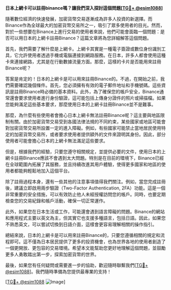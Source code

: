 **日本上網卡可以註冊binance嗎？讓我們深入探討這個問題[[TG💪+ @esim1088](https://t.me/s/esim1088)]**

隨著數位經濟的快速發展，加密貨幣交易逐漸成為許多人投資的新選擇。而Binance作為全球最大的加密貨幣交易所之一，吸引了眾多使用者的目光。然而，對於一些想要在Binance上進行交易的使用者來說，他們可能會面臨一個問題：是否可以用日本的上網卡註冊Binance？這篇文章將為您詳細解答這個問題。

首先，我們需要了解什麼是上網卡。上網卡其實是一種電子簽證或數位身份識別工具，它允許使用者透過手機或電腦連接到網路服務。在日本，許多人都會使用這種卡來連接網路，尤其是在行動數據流量方面。那麼，這樣的卡片是否能用來註冊Binance呢？

答案是肯定的！日本的上網卡是可以用來註冊Binance的。不過，在開始之前，我們需要確認幾個條件。首先，您必須擁有有效的電子郵件地址和手機號碼。這些資訊是註冊Binance時必備的基本資料。此外，為了確保您的帳戶安全，Binance通常還會要求使用者進行身份驗證，這可能包括上傳身分證件的照片或掃描檔。如果您能夠滿足這些基本要求，那麼使用日本的上網卡註冊Binance並不是難事。

那麼，為什麼有些使用者會擔心日本上網卡無法註冊Binance呢？這主要與地區限制有關。由於加密貨幣交易受到各國法律法規的不同約束，某些國家或地區可能會對加密貨幣交易所設置一定的進入障礙。例如，有些國家可能禁止當地居民使用特定的加密貨幣交易所，或者要求使用者提供額外的文件來證明其身份。因此，部分使用者可能會擔心日本的上網卡無法滿足這些要求。

但是，根據我們的經驗，只要您遵守相關規定，並提供必要的文件，使用日本的上網卡註冊Binance應該不會遇到太大問題。特別是在目前的環境下，Binance已經在全球範圍內拓展了其服務，並且持續改進其用戶體驗，使得更多國家和地區的使用者都能夠輕鬆地加入這個平台。

除了註冊過程本身，還有一些其他的注意事項值得我們關注。例如，當您完成註冊後，建議立即啟用兩步驗證（Two-Factor Authentication, 2FA）功能。這是一個非常重要的安全措施，可以有效防止他人未經授權訪問您的帳戶。同時，也要定期檢查您的交易紀錄和帳戶活動，確保一切正常運作。

此外，如果您在日本生活或工作，可能還會遇到語言障礙的問題。Binance的網站和應用程式主要以英文為主，但其實它也支援多種語言，包括日語。因此，如果您不熟悉英文，可以嘗試切換到日語介面，這樣會更容易理解相關的操作指引。

總結來說，日本的上網卡是可以用來註冊Binance的，只要您遵循相關的規定和流程即可。這不僅為日本居民提供了更多的投資機會，也為世界各地的使用者創造了一個更開放、更包容的交易環境。希望本文能幫助您更好地理解這個問題，並鼓勵更多人勇敢踏出第一步，探索加密貨幣的世界。

最後，如果您有任何疑問或需要進一步的協助，歡迎隨時聯繫我們[[TG💪+ @esim1088](https://t.me/s/esim1088)]。我們隨時準備為您提供最專業的支持！

[[TG💪+ @esim1088](https://t.me/s/esim1088) ![Image](https://i.postimg.cc/4NQfJmqS/Snipaste-2025-05-13-00-14-12.png)]